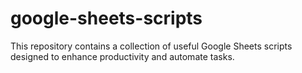 # google-sheets-scripts
This repository contains a collection of useful Google Sheets scripts designed to enhance productivity and automate tasks.
